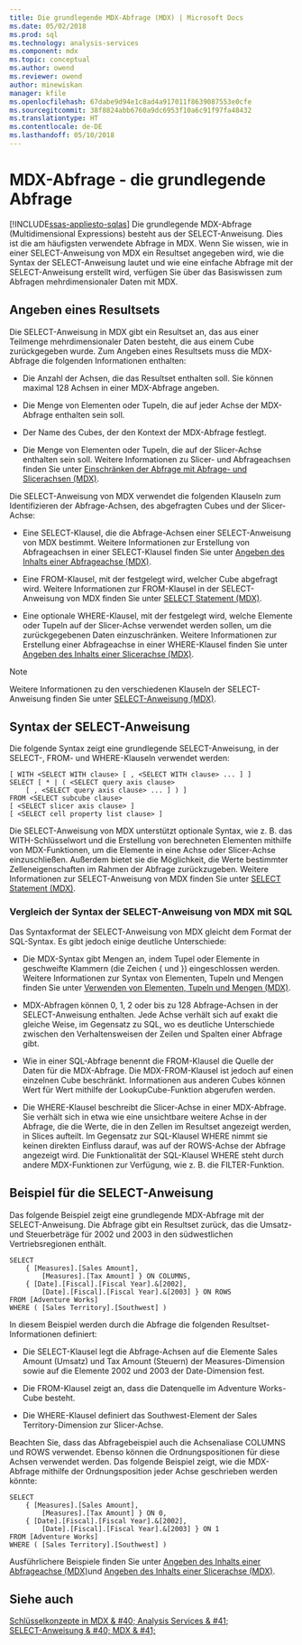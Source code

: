 ```yaml
---
title: Die grundlegende MDX-Abfrage (MDX) | Microsoft Docs
ms.date: 05/02/2018
ms.prod: sql
ms.technology: analysis-services
ms.component: mdx
ms.topic: conceptual
ms.author: owend
ms.reviewer: owend
author: minewiskan
manager: kfile
ms.openlocfilehash: 67dabe9d94e1c8ad4a917011f8639087553e0cfe
ms.sourcegitcommit: 38f8824abb6760a9dc6953f10a6c91f97fa48432
ms.translationtype: HT
ms.contentlocale: de-DE
ms.lasthandoff: 05/10/2018
---
```

# <a name="mdx-query---the-basic-query"></a>MDX-Abfrage - die grundlegende Abfrage
[!INCLUDE[ssas-appliesto-sqlas](../../../includes/ssas-appliesto-sqlas.md)]
  Die grundlegende MDX-Abfrage (Multidimensional Expressions) besteht aus der SELECT-Anweisung. Dies ist die am häufigsten verwendete Abfrage in MDX. Wenn Sie wissen, wie in einer SELECT-Anweisung von MDX ein Resultset angegeben wird, wie die Syntax der SELECT-Anweisung lautet und wie eine einfache Abfrage mit der SELECT-Anweisung erstellt wird, verfügen Sie über das Basiswissen zum Abfragen mehrdimensionaler Daten mit MDX.  
  
## <a name="specifying-a-result-set"></a>Angeben eines Resultsets  
 Die SELECT-Anweisung in MDX gibt ein Resultset an, das aus einer Teilmenge mehrdimensionaler Daten besteht, die aus einem Cube zurückgegeben wurde. Zum Angeben eines Resultsets muss die MDX-Abfrage die folgenden Informationen enthalten:  
  
-   Die Anzahl der Achsen, die das Resultset enthalten soll. Sie können maximal 128 Achsen in einer MDX-Abfrage angeben.  
  
-   Die Menge von Elementen oder Tupeln, die auf jeder Achse der MDX-Abfrage enthalten sein soll.  
  
-   Der Name des Cubes, der den Kontext der MDX-Abfrage festlegt.  
  
-   Die Menge von Elementen oder Tupeln, die auf der Slicer-Achse enthalten sein soll. Weitere Informationen zu Slicer- und Abfrageachsen finden Sie unter [Einschränken der Abfrage mit Abfrage- und Slicerachsen &#40;MDX&#41;](../../../analysis-services/multidimensional-models/mdx/mdx-query-and-slicer-axes-restricting-the-query.md).  
  
 Die SELECT-Anweisung von MDX verwendet die folgenden Klauseln zum Identifizieren der Abfrage-Achsen, des abgefragten Cubes und der Slicer-Achse:  
  
-   Eine SELECT-Klausel, die die Abfrage-Achsen einer SELECT-Anweisung von MDX bestimmt. Weitere Informationen zur Erstellung von Abfrageachsen in einer SELECT-Klausel finden Sie unter [Angeben des Inhalts einer Abfrageachse &#40;MDX&#41;](../../../analysis-services/multidimensional-models/mdx/mdx-query-and-slicer-axes-specify-the-contents-of-a-query-axis.md).  
  
-   Eine FROM-Klausel, mit der festgelegt wird, welcher Cube abgefragt wird. Weitere Informationen zur FROM-Klausel in der SELECT-Anweisung von MDX finden Sie unter [SELECT Statement &#40;MDX&#41;](../../../mdx/mdx-data-manipulation-select.md).  
  
-   Eine optionale WHERE-Klausel, mit der festgelegt wird, welche Elemente oder Tupeln auf der Slicer-Achse verwendet werden sollen, um die zurückgegebenen Daten einzuschränken. Weitere Informationen zur Erstellung einer Abfrageachse in einer WHERE-Klausel finden Sie unter [Angeben des Inhalts einer Slicerachse &#40;MDX&#41;](../../../analysis-services/multidimensional-models/mdx/mdx-query-and-slicer-axes-specify-the-contents-of-a-slicer-axis.md).  
  
> [!NOTE]  
>  Weitere Informationen zu den verschiedenen Klauseln der SELECT-Anweisung finden Sie unter [SELECT-Anweisung &#40;MDX&#41;](../../../mdx/mdx-data-manipulation-select.md).  
  
## <a name="select-statement-syntax"></a>Syntax der SELECT-Anweisung  
 Die folgende Syntax zeigt eine grundlegende SELECT-Anweisung, in der SELECT-, FROM- und WHERE-Klauseln verwendet werden:  
  
```  
[ WITH <SELECT WITH clause> [ , <SELECT WITH clause> ... ] ]   
SELECT [ * | ( <SELECT query axis clause>   
    [ , <SELECT query axis clause> ... ] ) ]  
FROM <SELECT subcube clause>   
[ <SELECT slicer axis clause> ]  
[ <SELECT cell property list clause> ]  
```  
  
 Die SELECT-Anweisung von MDX unterstützt optionale Syntax, wie z. B. das WITH-Schlüsselwort und die Erstellung von berechneten Elementen mithilfe von MDX-Funktionen, um die Elemente in eine Achse oder Slicer-Achse einzuschließen. Außerdem bietet sie die Möglichkeit, die Werte bestimmter Zelleneigenschaften im Rahmen der Abfrage zurückzugeben. Weitere Informationen zur SELECT-Anweisung von MDX finden Sie unter [SELECT Statement &#40;MDX&#41;](../../../mdx/mdx-data-manipulation-select.md).  
  
### <a name="comparing-the-syntax-of-the-mdx-select-statement-to-sql"></a>Vergleich der Syntax der SELECT-Anweisung von MDX mit SQL  
 Das Syntaxformat der SELECT-Anweisung von MDX gleicht dem Format der SQL-Syntax. Es gibt jedoch einige deutliche Unterschiede:  
  
-   Die MDX-Syntax gibt Mengen an, indem Tupel oder Elemente in geschweifte Klammern (die Zeichen { und }) eingeschlossen werden. Weitere Informationen zur Syntax von Elementen, Tupeln und Mengen finden Sie unter [Verwenden von Elementen, Tupeln und Mengen &#40;MDX&#41;](../../../analysis-services/multidimensional-models/mdx/working-with-members-tuples-and-sets-mdx.md).  
  
-   MDX-Abfragen können 0, 1, 2 oder bis zu 128 Abfrage-Achsen in der SELECT-Anweisung enthalten. Jede Achse verhält sich auf exakt die gleiche Weise, im Gegensatz zu SQL, wo es deutliche Unterschiede zwischen den Verhaltensweisen der Zeilen und Spalten einer Abfrage gibt.  
  
-   Wie in einer SQL-Abfrage benennt die FROM-Klausel die Quelle der Daten für die MDX-Abfrage. Die MDX-FROM-Klausel ist jedoch auf einen einzelnen Cube beschränkt. Informationen aus anderen Cubes können Wert für Wert mithilfe der LookupCube-Funktion abgerufen werden.  
  
-   Die WHERE-Klausel beschreibt die Slicer-Achse in einer MDX-Abfrage. Sie verhält sich in etwa wie eine unsichtbare weitere Achse in der Abfrage, die die Werte, die in den Zellen im Resultset angezeigt werden, in Slices aufteilt. Im Gegensatz zur SQL-Klausel WHERE nimmt sie keinen direkten Einfluss darauf, was auf der ROWS-Achse der Abfrage angezeigt wird. Die Funktionalität der SQL-Klausel WHERE steht durch andere MDX-Funktionen zur Verfügung, wie z. B. die FILTER-Funktion.  
  
## <a name="select-statement-example"></a>Beispiel für die SELECT-Anweisung  
 Das folgende Beispiel zeigt eine grundlegende MDX-Abfrage mit der SELECT-Anweisung. Die Abfrage gibt ein Resultset zurück, das die Umsatz- und Steuerbeträge für 2002 und 2003 in den südwestlichen Vertriebsregionen enthält.  
  
```  
SELECT  
    { [Measures].[Sales Amount],   
        [Measures].[Tax Amount] } ON COLUMNS,  
    { [Date].[Fiscal].[Fiscal Year].&[2002],   
        [Date].[Fiscal].[Fiscal Year].&[2003] } ON ROWS  
FROM [Adventure Works]  
WHERE ( [Sales Territory].[Southwest] )  
```  
  
 In diesem Beispiel werden durch die Abfrage die folgenden Resultset-Informationen definiert:  
  
-   Die SELECT-Klausel legt die Abfrage-Achsen auf die Elemente Sales Amount (Umsatz) und Tax Amount (Steuern) der Measures-Dimension sowie auf die Elemente 2002 und 2003 der Date-Dimension fest.  
  
-   Die FROM-Klausel zeigt an, dass die Datenquelle im Adventure Works-Cube besteht.  
  
-   Die WHERE-Klausel definiert das Southwest-Element der Sales Territory-Dimension zur Slicer-Achse.  
  
 Beachten Sie, dass das Abfragebeispiel auch die Achsenaliase COLUMNS und ROWS verwendet. Ebenso können die Ordnungspositionen für diese Achsen verwendet werden. Das folgende Beispiel zeigt, wie die MDX-Abfrage mithilfe der Ordnungsposition jeder Achse geschrieben werden könnte:  
  
```  
SELECT  
    { [Measures].[Sales Amount],   
        [Measures].[Tax Amount] } ON 0,  
    { [Date].[Fiscal].[Fiscal Year].&[2002],   
        [Date].[Fiscal].[Fiscal Year].&[2003] } ON 1  
FROM [Adventure Works]  
WHERE ( [Sales Territory].[Southwest] )  
```  
  
 Ausführlichere Beispiele finden Sie unter [Angeben des Inhalts einer Abfrageachse &#40;MDX&#41;](../../../analysis-services/multidimensional-models/mdx/mdx-query-and-slicer-axes-specify-the-contents-of-a-query-axis.md)und [Angeben des Inhalts einer Slicerachse &#40;MDX&#41;](../../../analysis-services/multidimensional-models/mdx/mdx-query-and-slicer-axes-specify-the-contents-of-a-slicer-axis.md).  
  
## <a name="see-also"></a>Siehe auch  
 [Schlüsselkonzepte in MDX & #40; Analysis Services & #41;](../../../analysis-services/multidimensional-models/mdx/key-concepts-in-mdx-analysis-services.md)   
 [SELECT-Anweisung & #40; MDX & #41;](../../../mdx/mdx-data-manipulation-select.md)  
  
  

